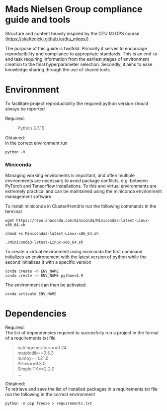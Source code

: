 # Mads Nielsen Group compliance guide and tools

Structure and content heavily inspired by the DTU MLOPS course (https://skaftenicki.github.io/dtu_mlops/).

The purpose of this guide is twofold. Primarily it serves to encourage reproducibility and compliance to appropriate standards. This is an end-to-end task requiring information from the earliest stages of environment creation to the final hyperparameter selection. Secondly, it aims to ease knowledge sharing through the use of shared tools.

# Environment 
To facilitate project reproducibility the required python version should always be reported

Required: 

> Python 3.7.15

Obtained:  
in the correct environment run
```
python -V
```

### Miniconda
Managing working enviroments is important, and often multiple environments are necessary to avoid package conflicts, e.g. between PyTorch and Tensorflow installations. To this end virtual environments are extremely practical and can be maintained using the miniconda environment management software.

To install miniconda in Cluster/Hendrix run the following commands in the terminal
```
wget https://repo.anaconda.com/miniconda/Miniconda3-latest-Linux-x86_64.sh

chmod +x Miniconda3-latest-Linux-x86_64.sh

./Miniconda3-latest-Linux-x86_64.sh
```

To create a virtual environment using miniconda the first command initializes an environement with the latest version of python while the second initializes it with a specific version
```
conda create -n ENV_NAME
conda create -n ENV_NAME python=3.9
```
The environment can then be activated
```
conda activate ENV_NAME
```


# Dependencies
Required:   
The list of dependencies required to succesfully run a project in the format of a requirements.txt file

> batchgenerators==0.24   
> matplotlib==3.5.3   
> numpy==1.21.6  
> Pillow==9.3.0  
> SimpleITK==2.2.0   
> ...

Obtained:   
To retrieve and save the list of installed packages in a requirements.txt file run the following in the correct environment
```
python -m pip freeze > requirements.txt
```









